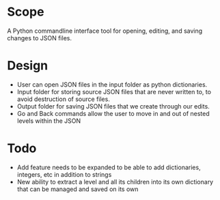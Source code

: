 # Scope
A Python commandline interface tool for opening, editing, and saving changes to JSON files.

# Design
- User can open JSON files in the input folder as python dictionaries.
- Input folder for storing source JSON files that are never written to, to avoid destruction of source files.
- Output folder for saving JSON files that we create through our edits.
- Go and Back commands allow the user to move in and out of nested levels within the JSON

# Todo
- Add feature needs to be expanded to be able to add dictionaries, integers, etc in addition to strings
- New ability to extract a level and all its children into its own dictionary that can be managed and saved on its own
